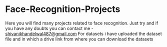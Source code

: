 # Face-Recognition-Projects
Here you will find many projects related to face recognition. Just try and if you have any doubts you can contact me - shivanikhandelwal487@gmail.com
For datasets i have uploaded the dataset file and in which a drive link from where you can download the datasets
